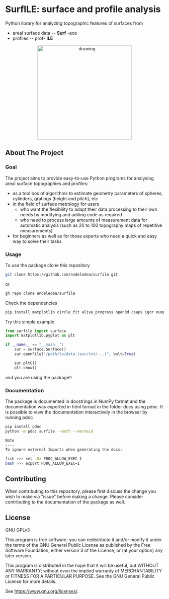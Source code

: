 # SurfILE: surface and profile analysis
Python library for analyzing topographic features of surfaces from
- areal surface data -- __Surf__ -ace
- profiles -- prof- __ILE__

<!-- PROJECT LOGO -->
<p align="center">
<img src="https://github.com/andeledea/surfile/blob/PLTsub/resources/Surf-Logo.png" alt="drawing" width="300"/>
</p>

<!-- ABOUT THE PROJECT -->
## About The Project

<!-- GOAL -->
### Goal
The project aims to provide easy-to-use Python programs for analysing areal surface topographies and profiles:
- as a tool box of algorithms to estimate geometry parameters of spheres, cylinders, gratings (height and pitch), etc
- in the field of surface metrology for users
    - who want the flexibility to adapt their data processing to their own needs by modifying and adding code as required
    - who need to process large amounts of measurement data for automatic analysis (such as 20 to 100 topography maps of repetitive measurements)
- for beginners as well as for those experts who need a quick and easy way to solve their tasks

### Usage
To use the package clone this repository
```bash
git clone https://github.com/andeledea/surfile.git
```
or
```bash
gh repo clone andeledea/surfile
```
Check the dependencies
```bash
pip install matplotlib circle_fit alive_progress open3d csaps igor numpy scipy
```
Try this simple example
```python
from surfile import surface
import matplotlib.pyplot as plt

if __name__ == "__main__":    
    sur = surface.Surface()
    sur.openFile("/path/to/data.(asc/txt/...)", bplt=True)

    sur.pltC()
    plt.show()
```
and you are using the package!!

### Documentation
The package is documented in docstrings in NumPy format and the documentation was exported in html format in the folder docs using pdoc. It is possible to view the documentation interactively in the browser by running pdoc
```bash
pip install pdoc
python -m pdoc surfile --math --mermaid

Note
----
To ignore external Imports when generating the docs:

fish >>> set -Ux PDOC_ALLOW_EXEC 1
bash >>> export PDOC_ALLOW_EXEC=1
```

<!-- CONTRIBUTING -->
## Contributing
When contributing to this repository, please first discuss the change you wish to make via "issue" before making a change.
Please consider contributing to the documentation of the package as well.

<!-- LICENCE -->
## License
GNU GPLv3

This program is free software: you can redistribute it and/or modify
it under the terms of the GNU General Public License as published by
the Free Software Foundation, either version 3 of the License, or
(at your option) any later version.

This program is distributed in the hope that it will be useful,
but WITHOUT ANY WARRANTY; without even the implied warranty of
MERCHANTABILITY or FITNESS FOR A PARTICULAR PURPOSE.  See the
GNU General Public License for more details.

See <https://www.gnu.org/licenses/>.
